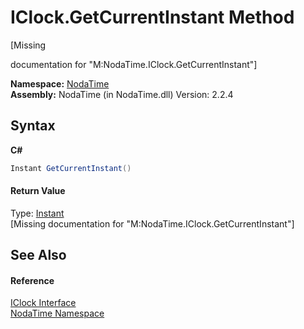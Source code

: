 # IClock.GetCurrentInstant Method 
 

\[Missing <summary> documentation for "M:NodaTime.IClock.GetCurrentInstant"\]

**Namespace:**&nbsp;<a href="N_NodaTime">NodaTime</a><br />**Assembly:**&nbsp;NodaTime (in NodaTime.dll) Version: 2.2.4

## Syntax

**C#**<br />
``` C#
Instant GetCurrentInstant()
```


#### Return Value
Type: <a href="T_NodaTime_Instant">Instant</a><br />\[Missing <returns> documentation for "M:NodaTime.IClock.GetCurrentInstant"\]

## See Also


#### Reference
<a href="T_NodaTime_IClock">IClock Interface</a><br /><a href="N_NodaTime">NodaTime Namespace</a><br />